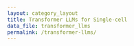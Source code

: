 ```yaml
---
layout: category_layout
title: Transformer LLMs for Single-cell
data_file: transformer_llms
permalink: /transformer-llms/
---
```

